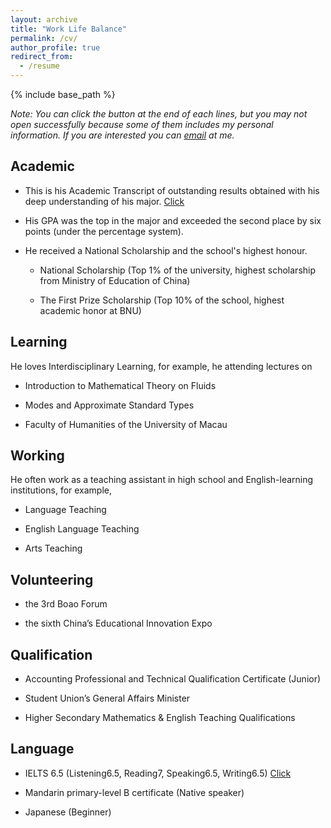 ```yaml
---
layout: archive
title: "Work Life Balance"
permalink: /cv/
author_profile: true
redirect_from:
  - /resume
---
```


{% include base_path %}

*Note: You can click the button at the end of each lines, but you may not open successfully because some of them includes my personal information. If you are interested you can [email](mailto:sjs@mail.bnu.edu.cn) at me.*

Academic
---
* This is his Academic Transcript of outstanding results obtained with his deep understanding of his major. [Click]({{site.url}}/file/本科成绩单06.pdf)
  
* His GPA was the top in the major and exceeded the second place by six points (under the percentage system).
  
* He received a National Scholarship and the school's highest honour.

  * National Scholarship (Top 1% of the university, highest scholarship from Ministry of Education of China)
 
  * The First Prize Scholarship (Top 10% of the school, highest academic honor at BNU)


Learning
---
He loves Interdisciplinary Learning, for example, he attending lectures on 

  * Introduction to Mathematical Theory on Fluids

  * Modes and Approximate Standard Types
    
  * Faculty of Humanities of the University of Macau

Working
---
He often work as a teaching assistant in high school and English-learning institutions, for example,

  * Language Teaching

  * English Language Teaching

  * Arts Teaching
  
Volunteering
---

* the 3rd Boao Forum

* the sixth China’s Educational Innovation Expo

Qualification
---
* Accounting Professional and Technical Qualification Certificate (Junior)

* Student Union’s General Affairs Minister

* Higher Secondary Mathematics & English Teaching Qualifications

Language
---
* IELTS 6.5 (Listening6.5, Reading7, Speaking6.5, Writing6.5) [Click]({{site.url}}/file/雅思成绩单.pdf)

* Mandarin primary-level B certificate (Native speaker)

* Japanese (Beginner)

